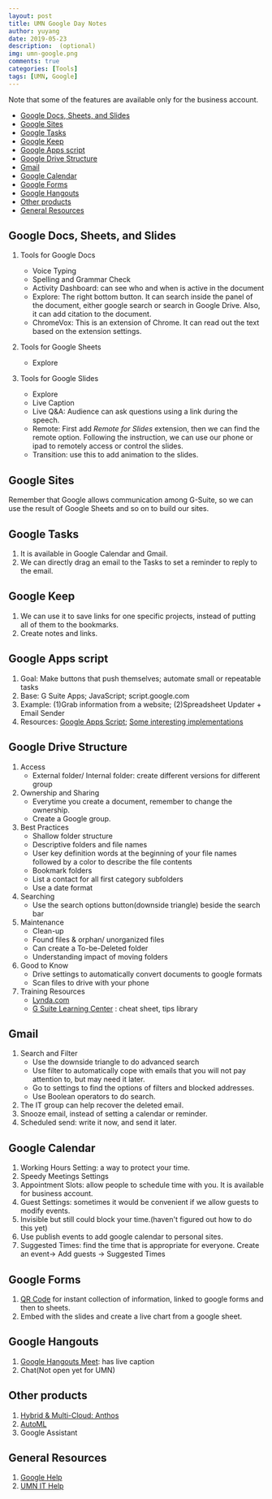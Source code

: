```yaml
---
layout: post
title: UMN Google Day Notes
author: yuyang
date: 2019-05-23
description:  (optional)
img: umn-google.png
comments: true
categories: [Tools]
tags: [UMN, Google]
---
```


Note that some of the features are available only for the business account.

- [Google Docs, Sheets, and Slides](#google-docs-sheets-and-slides)
- [Google Sites](#google-sites)
- [Google Tasks](#google-tasks)
- [Google Keep](#google-keep)
- [Google Apps script](#google-apps-script)
- [Google Drive Structure](#google-drive-structure)
- [Gmail](#gmail)
- [Google Calendar](#google-calendar)
- [Google Forms](#google-forms)
- [Google Hangouts](#google-hangouts)
- [Other products](#other-products)
- [General Resources](#general-resources)

## Google Docs, Sheets, and Slides

1. Tools for Google Docs
    - Voice Typing
    - Spelling and Grammar Check
    - Activity Dashboard: can see who and when is active in the document
    - Explore: The right bottom button. It can search inside the panel of the document, either google search or search in Google Drive. Also, it can add citation to the document.
    - ChromeVox: This is an extension of Chrome. It can read out the text based on the extension settings.

2. Tools for Google Sheets
    - Explore

3. Tools for Google Slides
    - Explore
    - Live Caption
    - Live Q&A: Audience can ask questions using a link during the speech.
    - Remote: First add *Remote for Slides* extension, then we can find the remote option. Following the instruction, we can use our phone or ipad to remotely access or control the slides.
    - Transition: use this to add animation to the slides.

## Google Sites
Remember that Google allows communication among G-Suite, so we can use the result of Google Sheets and so on to build our sites.

## Google Tasks
1. It is available in Google Calendar and Gmail.
2. We can directly drag an email to the Tasks to set a reminder to reply to the email.

## Google Keep
1. We can use it to save links for one specific projects, instead of putting all of them to the bookmarks.
2. Create notes and links.

## Google Apps script
1. Goal: Make buttons that push themselves; automate small or repeatable tasks
2. Base: G Suite Apps; JavaScript; script.google.com
3. Example: (1)Grab information from a website; (2)Spreadsheet Updater + Email Sender
4. Resources: [Google Apps Script](https://developers.google.com/apps-script/); 
[Some interesting implementations](https://ctrlq.org/dev/google-apps-script)

## Google Drive Structure
1. Access
    - External folder/ Internal folder: create different versions for different group
2. Ownership and Sharing
    - Everytime you create a document, remember to change the ownership.
    - Create a Google group.
3. Best Practices
    - Shallow folder structure
    - Descriptive folders and file names
    - User key definition words at the beginning of your file names followed by a color to describe the file contents
    - Bookmark folders
    - List a contact for all first category subfolders
    - Use a date format
4. Searching
    - Use the search options button(downside triangle) beside the search bar
5. Maintenance
    - Clean-up
    - Found files & orphan/ unorganized files
    - Can create a To-be-Deleted folder
    - Understanding impact of moving folders
6. Good to Know
    - Drive settings to automatically convert documents to google formats
    - Scan files to drive with your phone
7. Training Resources
    - [Lynda.com](https://www.lynda.com/)
    - [G Suite Learning Center](https://www.lynda.com/) : cheat sheet, tips library

## Gmail
1. Search and Filter
    - Use the downside triangle to do advanced search 
    - Use filter to automatically cope with emails that you will not pay attention to, but may need it later.
    - Go to settings to find the options of filters and blocked addresses.
    - Use Boolean operators to do search.
2. The IT group can help recover the deleted email.
3. Snooze email, instead of setting a calendar or reminder.
4. Scheduled send: write it now, and send it later.

## Google Calendar
1. Working Hours Setting: a way to protect your time.
2. Speedy Meetings Settings
3. Appointment Slots: allow people to schedule time with you. It is available for business account.
4. Guest Settings: sometimes it would be convenient if we allow guests to modify events.
5. Invisible but still could block your time.(haven't figured out how to do this yet)
6. Use publish events to add google calendar to personal sites.
7. Suggested Times: find the time that is appropriate for everyone. Create an event-> Add guests -> Suggested Times

## Google Forms
1. [QR Code](https://www.the-qrcode-generator.com/) for instant collection of information, linked to google forms and then to sheets.
2. Embed with the slides and create a live chart from a google sheet.

## Google Hangouts
1. [Google Hangouts Meet](https://gsuite.google.com/products/meet/): has live caption
2. Chat(Not open yet for UMN)

## Other products
1. [Hybrid & Multi-Cloud: Anthos](https://cloud.google.com/anthos/)
2. [AutoML](https://cloud.google.com/automl/)
3. Google Assistant

## General Resources
1. [Google Help](https://support.google.com/)
2. [UMN IT Help](https://it.umn.edu/technology-help-our-staff)

